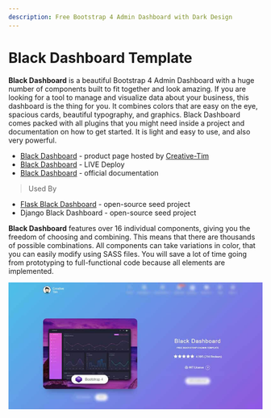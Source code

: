```yaml
---
description: Free Bootstrap 4 Admin Dashboard with Dark Design
---
```


# Black Dashboard Template

**Black Dashboard** is a beautiful Bootstrap 4 Admin Dashboard with a huge number of components built to fit together and look amazing. If you are looking for a tool to manage and visualize data about your business, this dashboard is the thing for you. It combines colors that are easy on the eye, spacious cards, beautiful typography, and graphics. Black Dashboard comes packed with all plugins that you might need inside a project and documentation on how to get started. It is light and easy to use, and also very powerful.

* [Black Dashboard](https://bit.ly/2L0W6Z7) - product page hosted by [Creative-Tim](../partners/creative-tim.md)
* [Black Dashboard](https://bit.ly/33cmpRA) - LIVE Deploy
* [Black Dashboard](https://bit.ly/3tj1fMc) - official documentation

> Used By

* [Flask Black Dashboard](../../products/flask-dashboards/black-dashboard-flask.md) - open-source seed project
* Django Black Dashboard - open-source seed project

**Black Dashboard** features over 16 individual components, giving you the freedom of choosing and combining. This means that there are thousands of possible combinations. All components can take variations in color, that you can easily modify using SASS files. You will save a lot of time going from prototyping to full-functional code because all elements are implemented.

![Bootstrap Template - Black Dashboard](../../.gitbook/assets/docs-cover-black-dashboard.jpg)



